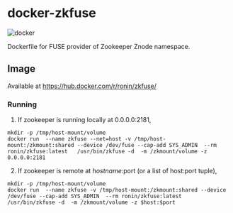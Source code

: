 # docker-zkfuse

![docker](http://dockeri.co/image/ronin/zkfuse)

 Dockerfile for FUSE provider of Zookeeper Znode namespace.

## Image

Available at https://hub.docker.com/r/ronin/zkfuse/

### Running

1. If zookeeper is running locally at 0.0.0.0:2181,

```
mkdir -p /tmp/host-mount/volume
docker run  --name zkfuse --net=host -v /tmp/host-mount:/zkmount:shared --device /dev/fuse --cap-add SYS_ADMIN  --rm ronin/zkfuse:latest   /usr/bin/zkfuse -d  -m /zkmount/volume -z 0.0.0.0:2181
```

2. If zookeeper is remote at $hostname:$port (or a list of host:port tuple),

```
mkdir -p /tmp/host-mount/volume
docker run  --name zkfuse -v /tmp/host-mount:/zkmount:shared --device /dev/fuse --cap-add SYS_ADMIN  --rm ronin/zkfuse:latest   /usr/bin/zkfuse -d  -m /zkmount/volume -z $host:$port
```

